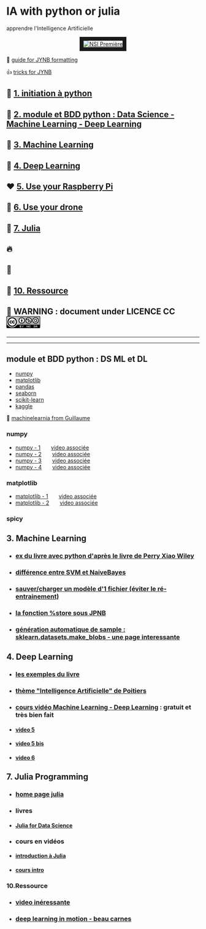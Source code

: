 <!-- IA introduction from math13net -->

# IA with python or julia
apprendre l'Intelligence Artificielle

<p align="center">
<a href="[https://www.youtube.com/watch?v=gpJvvH8JFn4](https://youtu.be/ad79nYk2keg)" target="_blank"> <img src="https://github.com/Math13Net/IA_with_python/blob/main/artificial_intelligence.jpg" alt="NSI Première" width="600" height="160" border="10" /> </a>
</p>
  
:frog: [guide for JYNB formatting](https://medium.com/@vihasharma1099/a-complete-guide-to-beautify-your-jupyter-notebooks-d49e06fa8b3f)

:+1:  [tricks for JYNB](https://vaticai.medium.com/the-most-important-jupyter-notebook-tricks-some-18779fd6479)

## :snake: [1. initiation à python](https://github.com/Math13Net/SNT#cours)

## :key: [2. module et BDD python : Data Science - Machine Learning - Deep Learning](#2)

## 🚀 [3. Machine Learning](#3)

## 🎃 [4. Deep Learning](#4)

## ❤️ [5. Use your Raspberry Pi]()

## 🌈 [6. Use your drone]()

## 🔑 [7. Julia](#7)

## 🔥 []()

## 👷 []()

## 📜 [10. Ressource](#10)

## 🔐 WARNING : document under LICENCE CC ![Licence CC](https://github.com/Math13Net/NSI-premiere/blob/master/licence%20CC.png)

------------------------------------------------------------------------------------------------
------------------------------------------------------------------------------------------------

## <a name="2"></a> module et BDD python : DS ML et DL
* [numpy](#numpy)
* [matplotlib](#matplotlib)
* [pandas](#pandas)
* [seaborn](#seaborn)
* [scikit-learn](#scikit-learn)
* [kaggle](#kaggle)

:key: [machinelearnia from Guillaume](https://machinelearnia.com/)

### <a name="numpy"></a> numpy
* [numpy - 1](https://github.com/Math13Net/IA_with_python/blob/main/Machine%20Learnia_video_10_module_numpy.ipynb) &nbsp; &nbsp; &nbsp; [video associée](https://youtu.be/NzDQTrqsxas)
* [numpy - 2](https://github.com/Math13Net/IA_with_python/blob/main/Machine%20Learnia_video_11_module_numpy.ipynb) &nbsp; &nbsp; &nbsp; [video associée](https://youtu.be/vw4u9uBFFqU)
* [numpy - 3](https://github.com/Math13Net/IA_with_python/blob/main/Machine%20Learnia_video_12_module_numpy.ipynb) &nbsp; &nbsp; &nbsp; [video associée](https://youtu.be/RwFiNlL4Q8g)
* [numpy - 4](https://github.com/Math13Net/IA_with_python/blob/main/Machine%20Learnia_video_13_module_numpy.ipynb) &nbsp; &nbsp; &nbsp; [video associée](https://youtu.be/lIESSFHGalA)

### <a name="matplotlib"></a> matplotlib
* [matplotlib - 1](https://github.com/Math13Net/IA_with_python/blob/main/Machine%20Learnia_video_14_module_matplotlib.ipynb) &nbsp; &nbsp; &nbsp; [video associée](https://youtu.be/O_OeWxpnUc0)
* [matplotlib - 2](https://github.com/Math13Net/IA_with_python/blob/main/Machine%20Learnia_video_15_module_matplotlib.ipynb) &nbsp; &nbsp; &nbsp; [video associée](https://youtu.be/MILtbfrMGL4)

### <a name="matplotlib"></a> spicy




## <a name="3"></a> 3. Machine Learning
* ### [ex du livre avec python d'après le livre de Perry Xiao Wiley](https://github.com/Math13Net/IA_avec_python/blob/main/chapitre%203%20-%20machine%20learning.ipynb)
* ### [différence entre SVM et NaiveBayes](https://www.analyticsvidhya.com/blog/2020/11/understanding-naive-bayes-svm-and-its-implementation-on-spam-sms/)
* ### [sauver/charger un modèle d'1 fichier (éviter le ré-entrainement)](https://youtu.be/KfnhNlD8WZI)
* ### [la fonction %store sous JPNB](https://ipython.readthedocs.io/en/stable/config/extensions/storemagic.html)
* ### [génération automatique de sample : sklearn.datasets.make_blobs - une page interessante](http://cs.wellesley.edu/~dav/code/Week13-Clustering.html)

## <a name="4"></a> 4. Deep Learning
* ### [les exemples du livre]()
* ### [thème "Intelligence Artificielle" de Poitiers](https://ww2.ac-poitiers.fr/math/spip.php?article1201)
* ### [cours vidéo Machine Learning - Deep Learning](https://www.youtube.com/c/MachineLearnia/featured) : gratuit et très bien fait
* #### [video 5](https://github.com/Math13Net/IA_with_python/blob/main/video%205.ipynb)
* #### [video 5 bis](https://github.com/Math13Net/IA_with_python/blob/main/video_5_bis.ipynb)
* #### [video 6](https://github.com/Math13Net/IA_with_python/blob/main/video_6.ipynb)

## <a name="7"></a> 7. Julia Programming
* ### [home page julia](https://julialang.org/)
* ### livres
* #### [Julia for Data Science](https://juliadatascience.io/)
* ### cours en vidéos
* #### [introduction à Julia](https://www.youtube.com/live/uiQpwMQZBTA?feature=share)
* #### [cours intro](https://www.youtube.com/live/4igzy3bGVkQ?feature=share) 

### <a name="10"></a> 10.Ressource
* ### [video inéressante](https://youtu.be/SGUCcjHTmGY)
* ### [deep learning in motion - beau carnes](https://learning.oreilly.com/videos/grokking-deep-learning/10000MNLV201802/)

